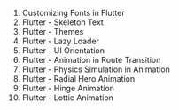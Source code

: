 
   1. Customizing Fonts in Flutter
   2. Flutter - Skeleton Text
   3. Flutter - Themes
   4. Flutter - Lazy Loader
   5. Flutter - UI Orientation
   6. Flutter - Animation in Route Transition
   7. Flutter - Physics Simulation in Animation
   8. Flutter - Radial Hero Animation
   9. Flutter - Hinge Animation
   10. Flutter - Lottie Animation
